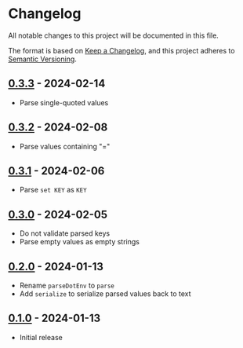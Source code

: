 # Changelog

All notable changes to this project will be documented in this file.

The format is based on [Keep a Changelog](https://keepachangelog.com/en/1.0.0/),
and this project adheres to [Semantic Versioning](https://semver.org/spec/v2.0.0.html).

## [0.3.3](https://github.com/metonym/didone/releases/tag/v0.3.3) - 2024-02-14

- Parse single-quoted values

## [0.3.2](https://github.com/metonym/didone/releases/tag/v0.3.2) - 2024-02-08

- Parse values containing "="

## [0.3.1](https://github.com/metonym/didone/releases/tag/v0.3.1) - 2024-02-06

- Parse `set KEY` as `KEY`

## [0.3.0](https://github.com/metonym/didone/releases/tag/v0.3.0) - 2024-02-05

- Do not validate parsed keys
- Parse empty values as empty strings

## [0.2.0](https://github.com/metonym/didone/releases/tag/v0.2.0) - 2024-01-13

- Rename `parseDotEnv` to `parse`
- Add `serialize` to serialize parsed values back to text

## [0.1.0](https://github.com/metonym/didone/releases/tag/v0.1.0) - 2024-01-13

- Initial release
